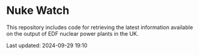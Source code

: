 # Nuke Watch

This repository includes code for retrieving the latest information available on the output of EDF nuclear power plants in the UK.

Last updated: 2024-09-29 19:10